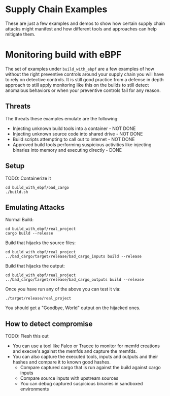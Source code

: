 # Supply Chain Examples

These are just a few examples and demos to show how certain supply chain attacks might manifest and how different tools and approaches can help mitigate them.

# Monitoring build with eBPF

The set of examples under `build_with_ebpf` are a few examples of how without the right preventive controls around your supply chain you will have to rely on detective controls. It is still good practice from a defense in depth approach to still apply monitoring like this on the builds to still detect anomalous behaviors or when your preventive controls fail for any reason.

## Threats

The threats these examples emulate are the following:

* Injecting unknown build tools into a container - NOT DONE
* Injecting unknown source code into shared drive - NOT DONE
* Build scripts attempting to call out to internet - NOT DONE
* Approved build tools performing suspicious activities like injecting binaries into memory and executing directly - DONE

## Setup

TODO: Containerize it

```
cd build_with_ebpf/bad_cargo
./build.sh
```

## Emulating Attacks

Normal Build:

```
cd build_with_ebpf/real_project
cargo build --release
```

Build that hijacks the source files:

```
cd build_with_ebpf/real_project
../bad_cargo/target/release/bad_cargo_inputs build --release
```

Build that hijacks the output:

```
cd build_with_ebpf/real_project
../bad_cargo/target/release/bad_cargo_outputs build --release
```

Once you have run any of the above you can test it via:

```
./target/release/real_project
```

You should get a "Goodbye, World" output on the hijacked ones.

## How to detect compromise

TODO: Flesh this out

* You can use a tool like Falco or Tracee to monitor for memfd creations and execve's against the memfds and capture the memfds.
* You can also capture the executed tools, inputs and outputs and their hashes and compare it to known good hashes.
    * Compare captured cargo that is run against the build against cargo inputs
    * Compare source inputs with upstream sources
    * You can debug captured suspicious binaries in sandboxed environments
